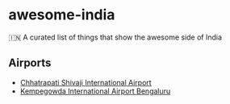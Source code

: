 # awesome-india
🇮🇳 A curated list of things that show the awesome side of India

## Airports
- [Chhatrapati Shivaji International Airport](https://www.csia.in/)
- [Kempegowda International Airport Bengaluru](http://www.bengaluruairport.com/home.jspx?_afrLoop=2679815235765180&_afrWindowMode=0&_adf.ctrl-state=1ch02ojgug_4)
